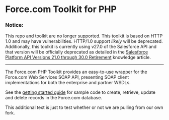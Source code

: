 Force.com Toolkit for PHP
=========================

### Notice: 

This repo and toolkit are no longer supported. This toolkit is based on HTTP 1.0 and may have vulnerabilities. HTTP/1.0 support *likely* will be deprecated. Additionally, this toolkit is currently using v27.0 of the Salesforce API and that version will be officially deprecated as detailed in the [Salesforce Platform API Versions 21.0 through 30.0 Retirement](https://help.salesforce.com/s/articleView?id=000354473&type=1) knowledge article.

---
The Force.com PHP Toolkit provides an easy-to-use wrapper for the Force.com Web Services SOAP API, presenting SOAP client implementations for both the enterprise and partner WSDLs.

See the [getting started guide](https://developer.salesforce.com/page/PHP_Toolkit_13.0_Getting_Started) for sample code to create, retrieve, update and delete records in the Force.com database.

This additional text is just to test whether or not we are pulling from our own fork.
